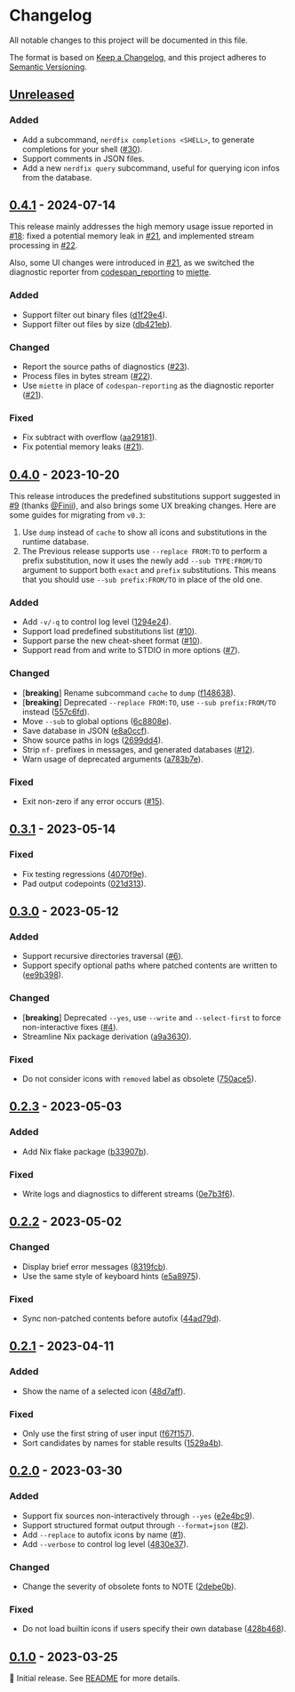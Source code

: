 # Changelog

All notable changes to this project will be documented in this file.

The format is based on [Keep a Changelog](https://keepachangelog.com/en/1.1.0/), and this project
adheres to [Semantic Versioning](https://semver.org/spec/v2.0.0.html).

<!--
Here's a template for each release section. This file should only include changes that are
noticeable to end-users since the last release. For developers, this project follows
[Conventional Commits](https://www.conventionalcommits.org/en/v1.0.0/) to track changes.

## [1.0.0] - YYYY-MM-DD

### Added

- [**breaking**] Always place breaking changes at the top.
- Append other changes in chronological order under the relevant subsections.

### Changed

### Deprecated

### Removed

### Fixed

### Security

[1.0.0]: https://github.com/user/repo/compare/v0.0.0..v1.0.0
-->

## [Unreleased]

### Added

- Add a subcommand, `nerdfix completions <SHELL>`, to generate completions for your shell
  ([#30](https://github.com/loichyan/nerdfix/pull/30)).
- Support comments in JSON files.
- Add a new `nerdfix query` subcommand, useful for querying icon infos from the database.

## [0.4.1] - 2024-07-14

This release mainly addresses the high memory usage issue reported in
[#18](https://github.com/loichyan/nerdfix/pull/18): fixed a potential memory leak in
[#21](https://github.com/loichyan/nerdfix/pull/21), and implemented stream processing in
[#22](https://github.com/loichyan/nerdfix/pull/22).

Also, some UI changes were introduced in [#21](https://github.com/loichyan/nerdfix/pull/21), as we
switched the diagnostic reporter from
[codespan_reporting](https://docs.rs/codespan-reporting/latest/codespan_reporting) to
[miette](https://docs.rs/miette/latest/miette).

### Added

- Support filter out binary files
  ([d1f29e4](https://github.com/loichyan/nerdfix/commit/d1f29e4bdd40b784090486fc7bf798ecd42997fb)).
- Support filter out files by size
  ([db421eb](https://github.com/loichyan/nerdfix/commit/db421ebfa941d7ea4e2ce386fef4d576922bbf4a)).

### Changed

- Report the source paths of diagnostics ([#23](https://github.com/loichyan/nerdfix/pull/23)).
- Process files in bytes stream ([#22](https://github.com/loichyan/nerdfix/pull/22)).
- Use `miette` in place of `codespan-reporting` as the diagnostic reporter
  ([#21](https://github.com/loichyan/nerdfix/pull/21)).

### Fixed

- Fix subtract with overflow
  ([aa29181](https://github.com/loichyan/nerdfix/commit/aa29181aa41c094e60e519b7c61b95adf331f866)).
- Fix potential memory leaks ([#21](https://github.com/loichyan/nerdfix/pull/21)).

## [0.4.0] - 2023-10-20

This release introduces the predefined substitutions support suggested in
[#9](https://github.com/loichyan/nerdfix/issues/9) (thanks [@Finii](https://github.com/Finii)), and
also brings some UX breaking changes. Here are some guides for migrating from `v0.3`:

1. Use `dump` instead of `cache` to show all icons and substitutions in the runtime database.
2. The Previous release supports use `--replace FROM:TO` to perform a prefix substitution, now it
   uses the newly add `--sub TYPE:FROM/TO` argument to support both `exact` and `prefix`
   substitutions. This means that you should use `--sub prefix:FROM/TO` in place of the old one.

### Added

- Add `-v/-q` to control log level
  ([1294e24](https://github.com/loichyan/nerdfix/commit/1294e24972baaf5e0b88a3021745f2ae6a261e20)).
- Support load predefined substitutions list ([#10](https://github.com/loichyan/nerdfix/pull/10)).
- Support parse the new cheat-sheet format ([#10](https://github.com/loichyan/nerdfix/pull/10)).
- Support read from and write to STDIO in more options
  ([#7](https://github.com/loichyan/nerdfix/pull/7)).

### Changed

- [**breaking**] Rename subcommand `cache` to `dump`
  ([f148638](http://github.com/loichyan/nerdfix/commit/2bbfc04ea356228a92f714a84a23246004320c3f)).
- [**breaking**] Deprecated `--replace FROM:TO`, use `--sub prefix:FROM/TO` instead
  ([557c6fd](http://github.com/loichyan/nerdfix/commit/557c6fd1a7173ad6e34e431406577a3adf66ed97)).
- Move `--sub` to global options
  ([6c8808e](https://github.com/loichyan/nerdfix/commit/6c8808e61dabaaf1bb91bd079c47862a62eed7ff)).
- Save database in JSON
  ([e8a0ccf](https://github.com/loichyan/nerdfix/commit/e8a0ccf2a944a2a25e49251ceaf0158cbd0791df)).
- Show source paths in logs
  ([2699dd4](https://github.com/loichyan/nerdfix/commit/2699dd4f4f7d1a1cf540f6afb7e4d38215648400)).
- Strip `nf-` prefixes in messages, and generated databases
  ([#12](https://github.com/loichyan/nerdfix/pull/12)).
- Warn usage of deprecated arguments
  ([a783b7e](https://github.com/loichyan/nerdfix/commit/a783b7e96b38edfb0e7dda0de1f56d6d9c64100a)).

### Fixed

- Exit non-zero if any error occurs ([#15](https://github.com/loichyan/nerdfix/pull/15)).

## [0.3.1] - 2023-05-14

### Fixed

- Fix testing regressions
  ([4070f9e](https://github.com/loichyan/nerdfix/commit/4070f9e894337ca7d3f7641258428ad6d7cd6332)).
- Pad output codepoints
  ([021d313](https://github.com/loichyan/nerdfix/commit/021d313ab3d1821e5bcf5d0d8d39a7d5fcdec776)).

## [0.3.0] - 2023-05-12

### Added

- Support recursive directories traversal ([#6](https://github.com/loichyan/nerdfix/pull/6)).
- Support specify optional paths where patched contents are written to
  ([ee9b398](https://github.com/loichyan/nerdfix/commit/ee9b398268b38ebbec59609f30d6f753ab6ef152)).

### Changed

- [**breaking**] Deprecated `--yes`, use `--write` and `--select-first` to force non-interactive
  fixes ([#4](https://github.com/loichyan/nerdfix/pull/4)).
- Streamline Nix package derivation
  ([a9a3630](https://github.com/loichyan/nerdfix/commit/a9a3630c6eafe6558fcca49aa964243d0f5b688f)).

### Fixed

- Do not consider icons with `removed` label as obsolete
  ([750ace5](https://github.com/loichyan/nerdfix/commit/750ace506f4c52fd0fa437411102b5be18a3a354)).

## [0.2.3] - 2023-05-03

### Added

- Add Nix flake package
  ([b33907b](https://github.com/loichyan/nerdfix/commit/b33907b0d5b605376377dabd950526eacb3cd5e4)).

### Fixed

- Write logs and diagnostics to different streams
  ([0e7b3f6](https://github.com/loichyan/nerdfix/commit/0e7b3f6389b0a783a2f2838f701f645f69548e2f)).

## [0.2.2] - 2023-05-02

### Changed

- Display brief error messages
  ([8319fcb](https://github.com/loichyan/nerdfix/commit/8319fcbfa4eccb5f7f87d5a4804e5cda51d9393b)).
- Use the same style of keyboard hints
  ([e5a8975](https://github.com/loichyan/nerdfix/commit/e5a8975cffbeac417c4b68e56a742941e33f85bd)).

### Fixed

- Sync non-patched contents before autofix
  ([44ad79d](https://github.com/loichyan/nerdfix/commit/44ad79dd357cd351685f8aea7aa54cab88f1ea32)).

## [0.2.1] - 2023-04-11

### Added

- Show the name of a selected icon
  ([48d7aff](https://github.com/loichyan/nerdfix/commit/48d7aff8b57fd04312f311d09bb9d2b718e8b461)).

### Fixed

- Only use the first string of user input
  ([f67f157](https://github.com/loichyan/nerdfix/commit/f67f157218e4d4c018fdc8aedb0c21542d9f7de7)).
- Sort candidates by names for stable results
  ([1529a4b](https://github.com/loichyan/nerdfix/commit/1529a4b1b186dd2369e5ccf712d4844fd84be5d2)).

## [0.2.0] - 2023-03-30

### Added

- Support fix sources non-interactively through `--yes`
  ([e2e4bc9](https://github.com/loichyan/nerdfix/commit/e2e4bc9c275294ff4f1d97650b26475b80e7af47)).
- Support structured format output through `--format=json`
  ([#2](https://github.com/loichyan/nerdfix/pull/2)).
- Add `--replace` to autofix icons by name ([#1](https://github.com/loichyan/nerdfix/pull/1)).
- Add `--verbose` to control log level
  ([4830e37](https://github.com/loichyan/nerdfix/commit/4830e3766cc4892b6eefad567da2cc5fb3a4a677)).

### Changed

- Change the severity of obsolete fonts to NOTE
  ([2debe0b](https://github.com/loichyan/nerdfix/commit/2debe0b337f5f4c101abd53701ab4fb59e740475)).

### Fixed

- Do not load builtin icons if users specify their own database
  ([428b468](https://github.com/loichyan/nerdfix/commit/428b468e92d575740bd283a37719e03924a89bcf)).

## [0.1.0] - 2023-03-25

🎉 Initial release. See [README](https://github.com/loichyan/nerdfix/blob/v0.1.0/README.md) for more
details.

[Unreleased]: https://github.com/loichyan/nerdfix/compare/v0.4.1..HEAD
[0.4.1]: https://github.com/loichyan/nerdfix/compare/v0.4.0..v0.4.1
[0.4.0]: https://github.com/loichyan/nerdfix/compare/v0.3.1..v0.4.0
[0.3.1]: https://github.com/loichyan/nerdfix/compare/v0.3.0..v0.3.1
[0.3.0]: https://github.com/loichyan/nerdfix/compare/v0.2.3..v0.3.0
[0.2.3]: https://github.com/loichyan/nerdfix/compare/v0.2.2..v0.2.3
[0.2.2]: https://github.com/loichyan/nerdfix/compare/v0.2.1..v0.2.2
[0.2.1]: https://github.com/loichyan/nerdfix/compare/v0.2.0..v0.2.1
[0.2.0]: https://github.com/loichyan/nerdfix/compare/v0.1.0..v0.2.0
[0.1.0]: https://github.com/loichyan/nerdfix/releases/tag/v0.1.0

